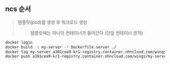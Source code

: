 ## ncs 순서

> 템플릿(pod)를 생성 후 워크로드 생성
>
> > 템플릿에는 하나의 컨테이너가 들어간다 (단일 컨테이너 원칙)

```sh
docker login
docker build -t my-server -f Dockerfile.server ./
docker tag my-server a301cea9-kr1-registry.container.nhncloud.com/wings/my-server:1.0
docker push a301cea9-kr1-registry.container.nhncloud.com/wings/my-server:1.0
```

